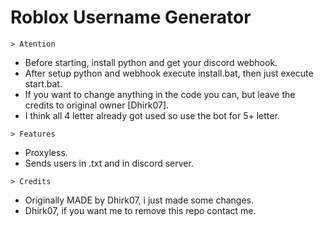 # Roblox Username Generator

`> Atention`

- Before starting, install python and get your discord webhook.
- After setup python and webhook execute install.bat, then just execute start.bat.
- If you want to change anything in the code you can, but leave the credits to original owner [Dhirk07].
- I think all 4 letter already got used so use the bot for 5+ letter.
 
 

`> Features`

- Proxyless.
- Sends users in .txt and in discord server.
 
 
`> Credits`

- Originally MADE by Dhirk07, i just made some changes.
- Dhirk07, if you want me to remove this repo contact me.
